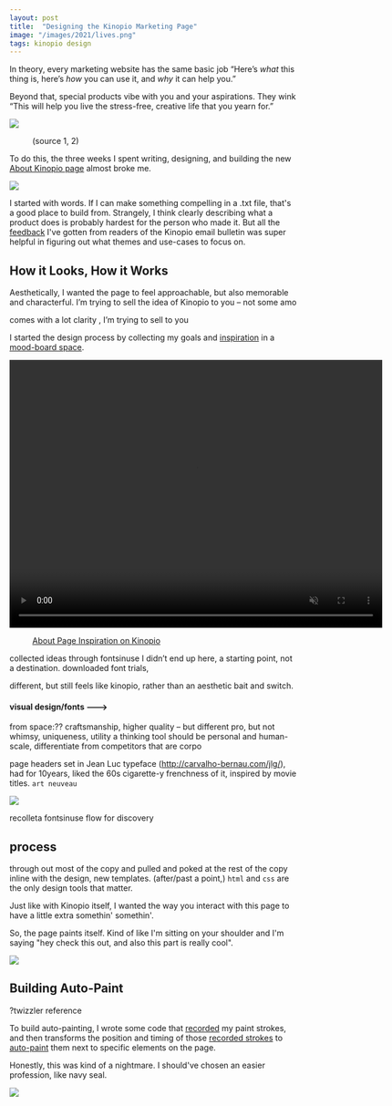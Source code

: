 ```yaml
---
layout: post
title:  "Designing the Kinopio Marketing Page"
image: "/images/2021/lives.png"
tags: kinopio design
---
```


In theory, every marketing website has the same basic job “Here’s _what_ this thing is, here’s _how_ you can use it, and _why_ it can help you.”

Beyond that, special products vibe with you and your aspirations. They wink “This will help you live the stress-free, creative life that you yearn for.”

<img src="https://us-east-1.linodeobjects.com/kinopio-uploads/uBXsaufTwpQDrfjKKhLtF/image.jpeg" class="large no-shadow"/>
<figure>
  <figcaption>
    <span>(source 1, 2)</span>
  </figcaption>
</figure>


To do this, the three weeks I spent writing, designing, and building the new [About Kinopio page](https://help.kinopio.club/about) almost broke me.

<img src="https://us-east-1.linodeobjects.com/kinopio-uploads/34IMeFzF48Y9pYyqb9YzD/about-intro.png" class="large"/>


I started with words. If I can make something compelling in a .txt file, that's a good place to build from. Strangely, I think clearly describing what a product does is probably hardest for the person who made it. But all the [feedback](https://kinopio.club/ideas-for-growing-kinopio-WjASP_gR0dWatK1Avy_rJ) I've gotten from readers of the Kinopio email bulletin was super helpful in figuring out what themes and use-cases to focus on.


## How it Looks, How it Works

Aesthetically, I wanted the page to feel approachable, but also memorable and characterful. I’m trying to sell the idea of Kinopio to you – not some amo

comes with a lot clarity
, I’m trying to sell to you

I started the design process by collecting my goals and [inspiration](/decade-of-inspiration.html) in a [mood-board space](https://kinopio.club/about-site-redesign-w-fonts-La3P2hMCw_4s6PGvuv-R_).



<p>
  <video autoplay controls loop muted playsinline class="large" width="654" height="470">
    <source src="https://kinopio-updates.us-east-1.linodeobjects.com/about-kinopio-inspiration-space.mp4">
  </video>
</p>
<figure>
  <figcaption>
    <a href="https://kinopio.club/about-kinopio-inspiration-La3P2hMCw_4s6PGvuv-R_">About Page Inspiration on Kinopio</a>
  </figcaption>
</figure>



collected ideas through fontsinuse
I didn’t end up here, a starting point, not a destination. downloaded font trials,


different, but still feels like kinopio, rather than an aesthetic bait and switch.

#### visual design/fonts --->


from space:??
craftsmanship, higher quality – but different
pro, but not
whimsy, uniqueness, utility
a thinking tool should be personal and human-scale, differentiate from competitors that are corpo

page headers set in Jean Luc typeface (http://carvalho-bernau.com/jlg/), had for 10years, liked the 60s cigarette-y frenchness of it, inspired by movie titles. `art neuveau`

![](https://us-east-1.linodeobjects.com/kinopio-uploads/dPASMkU3Q4CUGJa87Jxa8/5C99D6F8-898A-4DCD-88DE-6327C4C02D2F.gif)

recolleta
fontsinuse flow for discovery













## process

through out most of the copy and pulled and poked at the rest of the copy inline with the design, new templates. (after/past a point,) `html` and `css` are the only design tools that matter.



Just like with Kinopio itself, I wanted the way you interact with this page to have a little extra somethin' somethin'.

So, the page paints itself. Kind of like I'm sitting on your shoulder and I'm saying "hey check this out, and also this part is really cool".

![](https://us-east-1.linodeobjects.com/kinopio-uploads/nzWO9f9n07XHgVEb8b1B-/auto-paint-example.gif)

## Building Auto-Paint

?twizzler reference

To build auto-painting, I wrote some code that [recorded](https://github.com/kinopio-club/kinopio-help/blob/master/assets/js/magic-paint.js) my paint strokes, and then transforms the position and timing of those [recorded strokes](https://github.com/kinopio-club/kinopio-help/blob/master/assets/js/recorded-strokes.js) to [auto-paint](https://github.com/kinopio-club/kinopio-help/blob/master/assets/js/auto-paint.js) them next to specific elements on the page.

Honestly, this was kind of a nightmare. I should've chosen an easier profession, like navy seal.

![](https://us-east-1.linodeobjects.com/kinopio-uploads/9DNJnz13mv9CWvFg1tQFi/seal-1.jpg)


